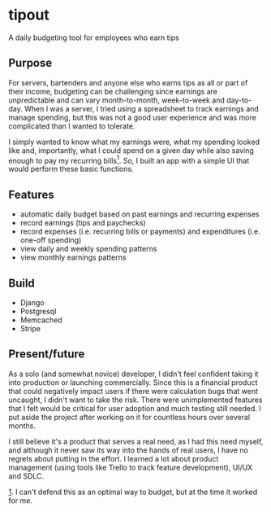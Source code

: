 # tipout
A daily budgeting tool for employees who earn tips

## Purpose
For servers, bartenders and anyone else who earns tips as all or part of their income, budgeting can be challenging since earnings are unpredictable and can vary month-to-month, week-to-week and day-to-day. When I was a server, I tried using a spreadsheet to track earnings and manage spending, but this was not a good user experience and was more complicated than I wanted to tolerate.

I simply wanted to know what my earnings were, what my spending looked like and, importantly, what I could spend on a given day while also saving enough to pay my recurring bills[<sup id="footnote">1</sup>](#fn1). So, I built an app with a simple UI that would perform these basic functions.

## Features
- automatic daily budget based on past earnings and recurring expenses
- record earnings (tips and paychecks)
- record expenses (i.e. recurring bills or payments) and expenditures (i.e. one-off spending)
- view daily and weekly spending patterns
- view monthly earnings patterns

## Build
- Django
- Postgresql
- Memcached
- Stripe

## Present/future
As a solo (and somewhat novice) developer, I didn't feel confident taking it into production or launching commercially. Since this is a financial product that could negatively impact users if there were calculation bugs that went uncaught, I didn't want to take the risk. There were unimplemented features that I felt would be critical for user adoption and much testing still needed. I put aside the project after working on it for countless hours over several months.

I still believe it's a product that serves a real need, as I had this need myself, and although it never saw its way into the hands of real users, I have no regrets about putting in the effort. I learned a lot about product management (using tools like Trello to track feature development), UI/UX and SDLC.

<span id="fn1"></span> [1](#footnote). I can't defend this as an optimal way to budget, but at the time it worked for me.